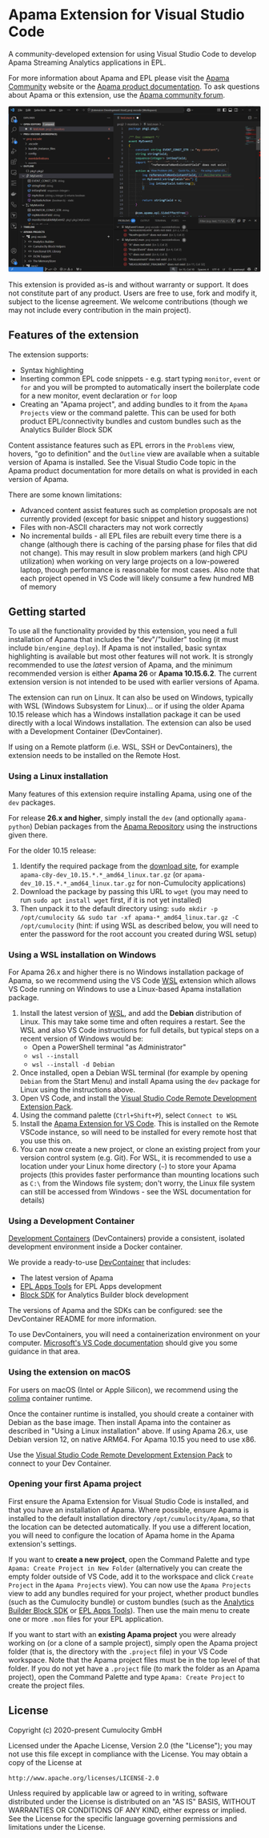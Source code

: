 # Apama Extension for Visual Studio Code

A community-developed extension for using Visual Studio Code to develop Apama Streaming Analytics applications in EPL.

For more information about Apama and EPL please visit the [Apama Community](https://www.cumulocity.com/product/apama-community-edition/) website or the [Apama product documentation](https://cumulocity.com/apama/docs/latest). To ask questions about Apama or this extension, use the [Apama community forum](https://techcommunity.cumulocity.com/tag/streaming-analytics-apama).

![Overview screenshot](images/overview.png)

This extension is provided as-is and without warranty or support. It does not constitute part of any product. Users are free to use, fork and modify it, subject to the license agreement. We welcome contributions (though we may not include every contribution in the main project).

## Features of the extension

The extension supports:
* Syntax highlighting
* Inserting common EPL code snippets - e.g. start typing `monitor`, `event` or `for` and you will be prompted to automatically insert the boilerplate code for a new monitor, event declaration or `for` loop
* Creating an "Apama project", and adding bundles to it from the `Apama Projects` view or the command palette. This can be used for both product EPL/connectivity bundles and custom bundles such as the Analytics Builder Block SDK

Content assistance features such as EPL errors in the `Problems` view, hovers, "go to definition" and the `Outline` view are available when a suitable version of Apama is installed. See the Visual Studio Code topic in the Apama product documentation for more details on what is provided in each version of Apama. 

There are some known limitations:
* Advanced content assist features such as completion proposals are not currently provided (except for basic snippet and history suggestions)
* Files with non-ASCII characters may not work correctly
* No incremental builds - all EPL files are rebuilt every time there is a change (although there is caching of the parsing phase for files that did not change). This may result in slow problem markers (and high CPU utilization) when working on very large projects on a low-powered laptop, though performance is reasonable for most cases. Also note that each project opened in VS Code will likely consume a few hundred MB of memory

## Getting started

To use all the functionality provided by this extension, you need a full installation of Apama that includes the "dev"/"builder" tooling (it must include `bin/engine_deploy`). If Apama is not installed, basic syntax highlighting is available but most other features will not work. It is strongly recommended to use the _latest_ version of Apama, and the minimum recommended version is either **Apama 26** or **Apama 10.15.6.2**. The current extension version is not intended to be used with earlier versions of Apama. 

The extension can run on Linux. It can also be used on Windows, typically with WSL (Windows Subsystem for Linux)... or if using the older Apama 10.15 release which has a Windows installation package it can be used directly with a local Windows installation. The extension can also be used with a Development Container (DevContainer).

If using on a Remote platform (i.e. WSL, SSH or DevContainers), the extension needs to be installed on the Remote Host.

### Using a Linux installation

Many features of this extension require installing Apama, using one of the `dev` packages.

For release **26.x and higher**, simply install the `dev` (and optionally `apama-python`) Debian packages from the [Apama Repository](https://download.cumulocity.com/Apama/Debian/) using the instructions given there. 

For the older 10.15 release:
1. Identify the required package from the [download site](https://download.cumulocity.com/Apama/10.15), for example `apama-c8y-dev_10.15.*.*_amd64_linux.tar.gz` (or `apama-dev_10.15.*.*_amd64_linux.tar.gz` for non-Cumulocity applications)
2. Download the package by passing this URL to `wget` (you may need to run `sudo apt install wget` first, if it is not yet installed)
3. Then unpack it to the default directory using: `sudo mkdir -p /opt/cumulocity && sudo tar -xf apama-*_amd64_linux.tar.gz -C /opt/cumulocity` (hint: if using WSL as described below, you will need to enter the password for the root account you created during WSL setup)

### Using a WSL installation on Windows

For Apama 26.x and higher there is no Windows installation package of Apama, so we recommend using the VS Code [WSL](https://code.visualstudio.com/docs/remote/wsl) extension which allows VS Code running on Windows to use a Linux-based Apama installation package. 

1. Install the latest version of [WSL](https://learn.microsoft.com/en-us/windows/wsl/install), and add the **Debian** distribution of Linux. This may take some time and often requires a restart. See the WSL and also VS Code instructions for full details, but typical steps on a recent version of Windows would be:
    * Open a PowerShell terminal "as Administrator"
    * `wsl --install`
    * `wsl --install -d Debian`
3. Once installed, open a Debian WSL terminal (for example by opening `Debian` from the Start Menu) and install Apama using the `dev` package for Linux using the instructions above. 
4. Open VS Code, and install the [Visual Studio Code Remote Development Extension Pack](https://marketplace.visualstudio.com/items?itemName=ms-vscode-remote.vscode-remote-extensionpack).
5. Using the command palette (`Ctrl+Shift+P`), select `Connect to WSL`
6. Install the [Apama Extension for VS Code](https://marketplace.visualstudio.com/items?itemName=ApamaCommunity.apama-extensions). This is installed on the Remote VSCode instance, so will need to be installed for every remote host that you use this on.
7. You can now create a new project, or clone an existing project from your version control system (e.g. Git). For WSL, it is recommended to use a location under your Linux home directory (`~`) to store your Apama projects (this provides faster performance than mounting locations such as `C:\` from the Windows file system; don't worry, the Linux file system can still be accessed from Windows - see the WSL documentation for details)

### Using a Development Container

[Development Containers](https://containers.dev/) (DevContainers) provide a consistent, isolated development environment inside a Docker container. 

We provide a ready-to-use [DevContainer](https://github.com/Cumulocity-IoT/cumulocity-analytics-vsc-devcontainer) that includes:

* The latest version of Apama
* [EPL Apps Tools](https://github.com/Cumulocity-IoT/apama-eplapps-tools) for EPL Apps development
* [Block SDK](https://github.com/Cumulocity-IoT/apama-analytics-builder-block-sdk) for Analytics Builder block development

The versions of Apama and the SDKs can be configured: see the DevContainer README for more information.

To use DevContainers, you will need a containerization environment on your computer. [Microsoft's VS Code documentation](https://code.visualstudio.com/remote/advancedcontainers/docker-options) should give you some guidance in that area.

### Using the extension on macOS
For users on macOS (Intel or Apple Silicon), we recommend using the [colima](https://github.com/abiosoft/colima) container runtime. 

Once the container runtime is installed, you should create a container with Debian as the base image. Then install Apama into the container as described in "Using a Linux installation" above. If using Apama 26.x, use Debian version 12, on native ARM64. For Apama 10.15 you need to use x86. 

Use the [Visual Studio Code Remote Development Extension Pack](https://marketplace.visualstudio.com/items?itemName=ms-vscode-remote.vscode-remote-extensionpack) to connect to your Dev Container. 

### Opening your first Apama project

First ensure the Apama Extension for Visual Studio Code is installed, and that you have an installation of Apama. Where possible, ensure Apama is installed to the default installation directory `/opt/cumulocity/Apama`, so that the location can be detected automatically. If you use a different location, you will need to configure the location of Apama home in the Apama extension's settings.

If you want to **create a new project**, open the Command Palette and type `Apama: Create Project in New Folder` (alternatively you can create the empty folder outside of VS Code, add it to the workspace and click `Create Project` in the `Apama Projects` view). You can now use the `Apama Projects` view to add any bundles required for your project, whether product bundles (such as the Cumulocity bundle) or custom bundles (such as the [Analytics Builder Block SDK](https://github.com/Cumulocity-IoT/apama-analytics-builder-block-sdk) or [EPL Apps Tools](https://github.com/Cumulocity-IoT/apama-eplapps-tools)). Then use the main menu to create one or more `.mon` files for your EPL application. 

If you want to start with an **existing Apama project** you were already working on (or a clone of a sample project), simply open the Apama project folder (that is, the directory with the `.project` file) in your VS Code workspace. Note that the Apama project files must be in the top level of that folder. If you do not yet have a `.project` file (to mark the folder as an Apama project), open the Command Palette and type `Apama: Create Project` to create the project files.

## License

Copyright (c) 2020-present Cumulocity GmbH

Licensed under the Apache License, Version 2.0 (the "License");
you may not use this file except in compliance with the License.
You may obtain a copy of the License at

    http://www.apache.org/licenses/LICENSE-2.0

Unless required by applicable law or agreed to in writing, software
distributed under the License is distributed on an "AS IS" BASIS,
WITHOUT WARRANTIES OR CONDITIONS OF ANY KIND, either express or implied.
See the License for the specific language governing permissions and
limitations under the License.
